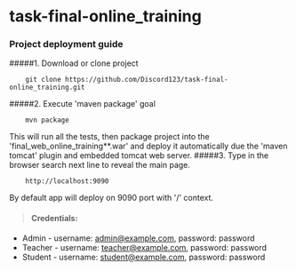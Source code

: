 # task-final-online_training

### Project deployment guide

#####1. Download or clone project 
```
    git clone https://github.com/Discord123/task-final-online_training.git
```
#####2. Execute 'maven package' goal
```
    mvn package
```
This will run all the tests, then package project
into the 'final_web_online_training**.war' and deploy it automatically due the 'maven tomcat'
plugin and embedded tomcat web server.
#####3. Type in the browser search next line to reveal the main page.
```
    http://localhost:9090
```
By default app will deploy on 9090 port with '/' context.


> #### Credentials:
- Admin - username: admin@example.com, password: password
- Teacher - username: teacher@example.com, password: password
- Student - username: student@example.com, password: password
